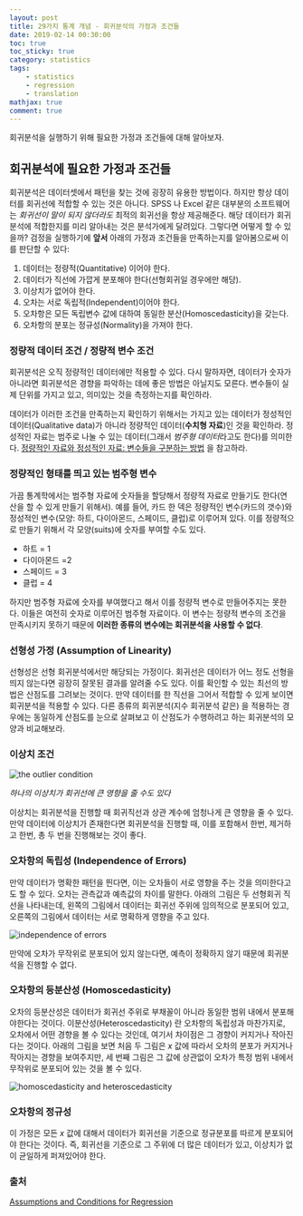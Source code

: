 ```yaml
---
layout: post
title: 29가지 통계 개념 - 회귀분석의 가정과 조건들
date: 2019-02-14 00:30:00
toc: true
toc_sticky: true
category: statistics
tags:
    - statistics
    - regression
    - translation
mathjax: true
comment: true
---
```


회귀분석을 실행하기 위해 필요한 가정과 조건들에 대해 알아보자.

## 회귀분석에 필요한 가정과 조건들

회귀분석은 데이터셋에서 패턴을 찾는 것에 굉장히 유용한 방법이다.
하지만 항상 데이터를 회귀선에 적합할 수 있는 것은 아니다.
SPSS 나 Excel 같은 대부분의 소프트웨어는 *회귀선이 말이 되지 않더라도* 최적의 회귀선을 항상 제공해준다.
해당 데이터가 회귀분석에 적합한지를 미리 알아내는 것은 분석가에게 달려있다.
그렇다면 어떻게 할 수 있을까?
검정을 실행하기에 **앞서** 아래의 가정과 조건들을 만족하는지를 알아봄으로써 이를 판단할 수 있다:

1. 데이터는 정량적(Quantitative) 이어야 한다.
2. 데이터가 직선에 가깝게 분포해야 한다(선형회귀일 경우에만 해당).
3. 이상치가 없어야 한다.
4. 오차는 서로 독립적(Independent)이어야 한다.
5. 오차항은 모든 독립변수 값에 대하여 동일한 분산(Homoscedasticity)을 갖는다.
6. 오차항의 분포는 정규성(Normality)을 가져야 한다.

### 정량적 데이터 조건 / 정량적 변수 조건

회귀분석은 오직 정량적인 데이터에만 적용할 수 있다.
다시 말하자면, 데이터가 숫자가 아니라면 회귀분석은 경향을 파악하는 데에 좋은 방법은 아닐지도 모른다.
변수들이 실제 단위를 가지고 있고, 의미있는 것을 측정하는지를 확인하라.

데이터가 이러한 조건을 만족하는지 확인하기 위해서는 가지고 있는 데이터가
정성적인 데이터(Qualitative data)가 아니라 정량적인 데이터(**수치형 자료**)인 것을 확인하라.
정성적인 자료는 범주로 나눌 수 있는 데이터(그래서 *범주형 데이터*라고도 한다)를 의미한다.
[정량적인 자료와 정성적인 자료: 변수들을 구분하는 방법](https://www.statisticshowto.datasciencecentral.com/how-to-classify-a-variable-as-quantitative-or-qualitative/) 을 참고하라.

### 정량적인 형태를 띄고 있는 범주형 변수

가끔 통계학에서는 범주형 자료에 숫자들을 할당해서 정량적 자료로 만들기도 한다(연산을 할 수 있게 만들기 위해서).
예를 들어, 카드 한 덱은 정량적인 변수(카드의 갯수)와 정성적인 변수(모양: 하트, 다이아몬드, 스페이드, 클럽)로 이루어져 있다.
이를 정량적으로 만들기 위해서 각 모양(suits)에 숫자를 부여할 수도 있다.

* 하트 = 1
* 다이아몬드 =2
* 스페이드 = 3
* 클럽 = 4

하지만 범주형 자료에 숫자를 부여했다고 해서 이를 정량적 변수로 만들어주지는 못한다.
이들은 여전히 숫자로 이루어진 범주형 자료이다.
이 변수는 정량적 변수의 조건을 만족시키지 못하기 때문에 **이러한 종류의 변수에는 회귀분석을 사용할 수 없다**.

### 선형성 가정 (Assumption of Linearity)

선형성은 선형 회귀분석에서만 해당되는 가정이다.
회귀선은 데이터가 어느 정도 선형을 띄지 않는다면 굉장히 잘못된 결과를 알려줄 수도 있다.
이를 확인할 수 있는 최선의 방법은 산점도를 그려보는 것이다.
만약 데이터를 한 직선을 그어서 적합할 수 있게 보이면 회귀분석을 적용할 수 있다.
다른 종류의 회귀분석(지수 회귀분석 같은) 을 적용하는 경우에는 동일하게 산점도를
눈으로 살펴보고 이 산점도가 수행하려고 하는 회귀분석의 모양과 비교해보라.

### 이상치 조건

![the outlier condition](https://www.statisticshowto.datasciencecentral.com/wp-content/uploads/2014/02/Assumptions-and-Conditions-for-Regression-300x221.gif)

*하나의 이상치가 회귀선에 큰 영향을 줄 수도 있다*

이상치는 회귀분석을 진행할 때 회귀직선과 상관 계수에 엄청나게 큰 영향을 줄 수 있다.
만약 데이터에 이상치가 존재한다면 회귀분석을 진행할 때,
이를 포함해서 한번, 제거하고 한번, 총 두 번을 진행해보는 것이 좋다.

### 오차항의 독립성 (Independence of Errors)

만약 데이터가 명확한 패턴을 띈다면, 이는 오차들이 서로 영향을 주는 것을 의미한다고도 할 수 있다.
오차는 관측값과 예측값의 차이를 말한다.
아래의 그림은 두 선형회귀 직선을 나타내는데, 왼쪽의 그림에서 데이터는 회귀선 주위에 임의적으로 분포되어 있고,
오른쪽의 그림에서 데이터는 서로 명확하게 영향을 주고 있다.

![independence of errors](https://www.statisticshowto.datasciencecentral.com/wp-content/uploads/2014/02/Independence-of-Errors-300x153.jpg)

만약에 오차가 무작위로 분포되어 있지 않는다면, 예측이 정확하지 않기 때문에 회귀분석을 진행할 수 없다.

### 오차항의 등분산성 (Homoscedasticity)

오차의 등분산성은 데이터가 회귀선 주위로 부채꼴이 아니라 동일한 범위 내에서 분포해야한다는 것이다.
이분산성(Heteroscedasticity) 란 오차항의 독립성과 마찬가지로, 오차에서 어떤 경향을 볼 수 있다는 것인데,
여기서 차이점은 그 경향이 커지거나 작아진다는 것이다.
아래의 그림을 보면 처음 두 그림은 $x$ 값에 따라서 오차의 분포가 커지거나 작아지는 경향을 보여주지만,
세 번째 그림은 그 값에 상관없이 오차가 특정 범위 내에서 무작위로 분포되어 있는 것을 볼 수 있다.

![homoscedasticity and heteroscedasticity](https://blog.albert.io/wp-content/uploads/2016/10/Homoscedasticity-and-Heteroscedasticity.png)

### 오차항의 정규성

이 가정은 모든 $x$ 값에 대해서 데이터가 회귀선을 기준으로 정규분포를 따르게 분포되어야 한다는 것이다.
즉, 회귀선을 기준으로 그 주위에 더 많은 데이터가 있고, 이상치가 없이 균일하게 퍼져있어야 한다.

### 출처

[Assumptions and Conditions for Regression](https://www.statisticshowto.datasciencecentral.com/assumptions-conditions-for-regression/)
